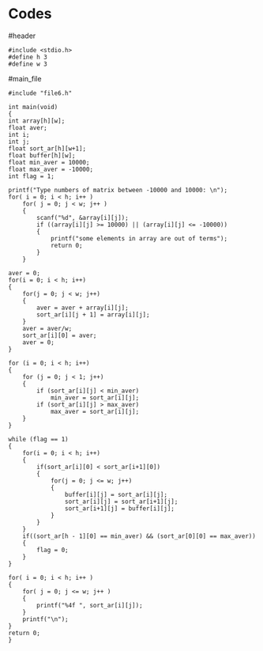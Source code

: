 # Codes
#header

	#include <stdio.h>
	#define h 3 
	#define w 3 


#main_file

	#include "file6.h"

	int main(void)
	{
	int array[h][w]; 
	float aver; 
	int i;
	int j;
	float sort_ar[h][w+1];
	float buffer[h][w];
	float min_aver = 10000;
	float max_aver = -10000;
	int flag = 1;

	printf("Type numbers of matrix between -10000 and 10000: \n");
	for( i = 0; i < h; i++ )
 		for( j = 0; j < w; j++ )
		{
 			scanf("%d", &array[i][j]);
			if ((array[i][j] >= 10000) || (array[i][j] <= -10000))
			{
 				printf("some elements in array are out of terms");
				return 0;
			}
		}

	aver = 0;
	for(i = 0; i < h; i++)
	{
 		for(j = 0; j < w; j++)
		{
 			aver = aver + array[i][j];
			sort_ar[i][j + 1] = array[i][j];
		} 
		aver = aver/w;
		sort_ar[i][0] = aver;
		aver = 0;
	}

	for (i = 0; i < h; i++)
	{
		for (j = 0; j < 1; j++)
		{
			if (sort_ar[i][j] < min_aver)
				min_aver = sort_ar[i][j];
			if (sort_ar[i][j] > max_aver)
				max_aver = sort_ar[i][j];
		}
	}

	while (flag == 1)
	{
		for(i = 0; i < h; i++)
		{
			if(sort_ar[i][0] < sort_ar[i+1][0])
			{
 				for(j = 0; j <= w; j++)
				{
					buffer[i][j] = sort_ar[i][j];
					sort_ar[i][j] = sort_ar[i+1][j];
					sort_ar[i+1][j] = buffer[i][j];
				}
			}
		}
		if((sort_ar[h - 1][0] == min_aver) && (sort_ar[0][0] == max_aver))
		{
			flag = 0;
		}
	}

	for( i = 0; i < h; i++ )
 	{
 		for( j = 0; j <= w; j++ )
		{
 			printf("%4f ", sort_ar[i][j]);
		}
 		printf("\n");
 	}
	return 0;
	}
